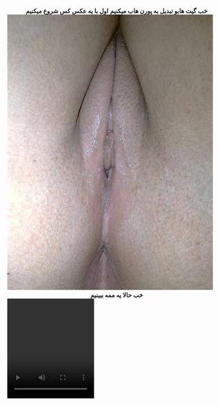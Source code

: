 <center>
<b>خب گیت هابو تبدیل به پورن هاب میکنیم</b>
 <b>اول با یه عکس کس شروع میکنیم<b>
</center>

<img src="https://github.com/wnnwybywbywe/hsoebeksosh/raw/main/IMG_20220503_021820_507.jpg">

<center>
<b>خب حالا یه ممه ببینیم<b>
</center>

<video controls loop autoplay width="200" height="230">
 <source src="https://github.com/wnnwybywbywe/hsoebeksosh/raw/main/IMG_20220422_034438_870.mp4" type="video/mp4">
</video>

